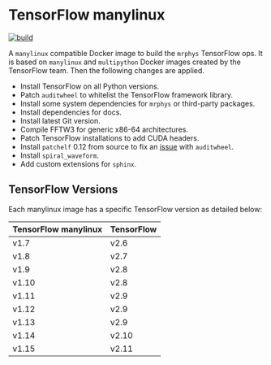 # TensorFlow manylinux

[![build](https://github.com/mrphys/tensorflow-manylinux/actions/workflows/build-image.yml/badge.svg)](https://github.com/mrphys/tensorflow-manylinux/actions/workflows/build-image.yml)

A `manylinux` compatible Docker image to build the `mrphys` TensorFlow ops. It
is based on `manylinux` and `multipython` Docker images created by the
TensorFlow team. Then the following changes are applied.

  - Install TensorFlow on all Python versions.
  - Patch `auditwheel` to whitelist the TensorFlow framework library.
  - Install some system dependencies for `mrphys` or third-party packages.
  - Install dependencies for docs.
  - Install latest Git version.
  - Compile FFTW3 for generic x86-64 architectures.
  - Patch TensorFlow installations to add CUDA headers.
  - Install `patchelf` 0.12 from source to fix an
    [issue](https://github.com/pypa/auditwheel/issues/103) with `auditwheel`.
  - Install `spiral_waveform`.
  - Add custom extensions for `sphinx`.

## TensorFlow Versions

Each manylinux image has a specific TensorFlow version as detailed below:

| TensorFlow manylinux | TensorFlow |
| -------------------- | ---------- |
| v1.7                 | v2.6       |
| v1.8                 | v2.7       |
| v1.9                 | v2.8       |
| v1.10                | v2.8       |
| v1.11                | v2.9       |
| v1.12                | v2.9       |
| v1.13                | v2.9       |
| v1.14                | v2.10      |
| v1.15                | v2.11      |
